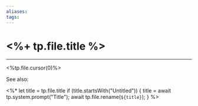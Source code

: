 ```yaml
---
aliases:
tags: 
---
```


# <%+ tp.file.title %>
---
<%tp.file.cursor(0)%>

See also:

<%*
  let title = tp.file.title
  if (title.startsWith("Untitled")) {
    title = await tp.system.prompt("Title");
    await tp.file.rename(`${title}`);
  } 
%>
